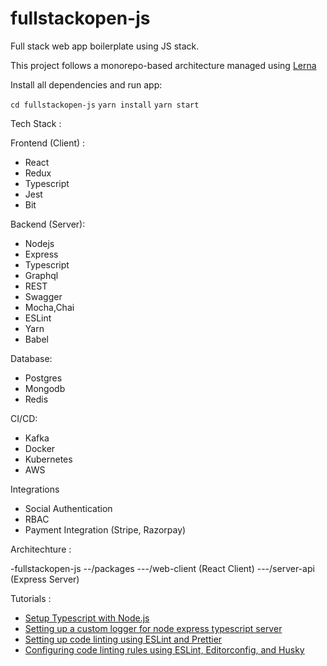 # fullstackopen-js
Full stack web app boilerplate using JS stack.

This project follows a monorepo-based architecture managed using [Lerna](https://github.com/lerna/lerna)


Install all dependencies and run app:

`cd fullstackopen-js`
`yarn install`
`yarn start`


Tech Stack :

Frontend (Client) :
- React
- Redux
- Typescript
- Jest
- Bit

Backend (Server):
- Nodejs
- Express
- Typescript
- Graphql
- REST
- Swagger
- Mocha,Chai
- ESLint
- Yarn
- Babel

Database:
- Postgres
- Mongodb
- Redis

CI/CD:
- Kafka
- Docker
- Kubernetes
- AWS

Integrations
- Social Authentication
- RBAC
- Payment Integration (Stripe, Razorpay)

Architechture :

-fullstackopen-js
--/packages
---/web-client  (React Client)
---/server-api  (Express Server)

Tutorials :

- [Setup Typescript with Node.js](https://sujaykundu.com/blog/setting-up-typescript-with-nodejs-project/)
- [Setting up a custom logger for node express typescript server](https://sujaykundu.com/blog/setting-up-custom-logger-for-node-express-typescript-server/)
- [Setting up code linting using ESLint and Prettier](https://sujaykundu.com/blog/adding-linting-to-express-typescript-server-using-eslint/)
- [Configuring code linting rules using ESLint, Editorconfig, and Husky](https://sujaykundu.com/blog/configuring-code-quality-and-rules-using-eslint-editorconfig-and-husky/)
